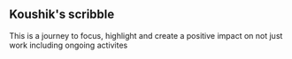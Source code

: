 ## Koushik's scribble

This is a journey to focus, highlight and create a positive impact on not just work including ongoing activites 